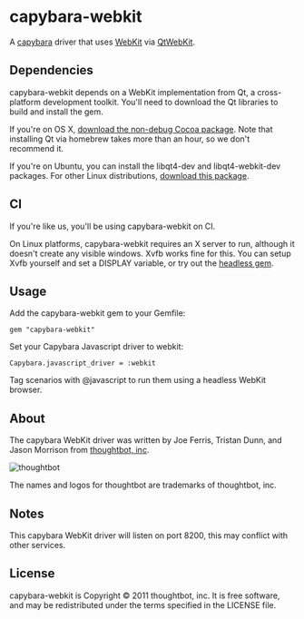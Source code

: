 capybara-webkit
===============

A [capybara](https://github.com/jnicklas/capybara) driver that uses [WebKit](http://webkit.org) via [QtWebKit](http://doc.qt.nokia.com/4.7/qtwebkit.html).

Dependencies
------------

capybara-webkit depends on a WebKit implementation from Qt, a cross-platform development toolkit. You'll need to download the Qt libraries to build and install the gem.

If you're on OS X, [download the non-debug Cocoa package](http://qt.nokia.com/downloads/qt-for-open-source-cpp-development-on-mac-os-x). Note that installing Qt via homebrew takes more than an hour, so we don't recommend it.

If you're on Ubuntu, you can install the libqt4-dev and libqt4-webkit-dev packages. For other Linux distributions, [download this package](http://qt.nokia.com/downloads/linux-x11-cpp).

CI
--

If you're like us, you'll be using capybara-webkit on CI.

On Linux platforms, capybara-webkit requires an X server to run, although it doesn't create any visible windows. Xvfb works fine for this. You can setup Xvfb yourself and set a DISPLAY variable, or try out the [headless gem](https://github.com/leonid-shevtsov/headless).

Usage
-----

Add the capybara-webkit gem to your Gemfile:

    gem "capybara-webkit"

Set your Capybara Javascript driver to webkit:

    Capybara.javascript_driver = :webkit

Tag scenarios with @javascript to run them using a headless WebKit browser.

About
-----

The capybara WebKit driver was written by Joe Ferris, Tristan Dunn, and Jason Morrison from [thoughtbot, inc](http://thoughtbot.com/community).

![thoughtbot](http://thoughtbot.com/images/tm/logo.png)

The names and logos for thoughtbot are trademarks of thoughtbot, inc.

Notes
-----

This capybara WebKit driver will listen on port 8200, this may conflict
with other services.

License
-------

capybara-webkit is Copyright © 2011 thoughtbot, inc. It is free software, and may be redistributed under the terms specified in the LICENSE file.

